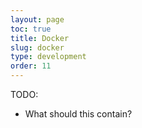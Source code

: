 ```yaml
---
layout: page
toc: true
title: Docker
slug: docker
type: development
order: 11
---
```


TODO: 
- What should this contain?